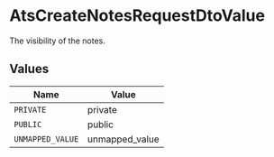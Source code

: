 # AtsCreateNotesRequestDtoValue

The visibility of the notes.


## Values

| Name             | Value            |
| ---------------- | ---------------- |
| `PRIVATE`        | private          |
| `PUBLIC`         | public           |
| `UNMAPPED_VALUE` | unmapped_value   |
